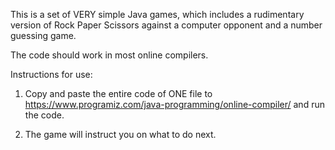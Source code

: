 This is a set of VERY simple Java games, which includes a rudimentary version of Rock Paper Scissors against a computer opponent and a number guessing game.

The code should work in most online compilers.

Instructions for use:
1. Copy and paste the entire code of ONE file to https://www.programiz.com/java-programming/online-compiler/ and run the code.

2. The game will instruct you on what to do next.
